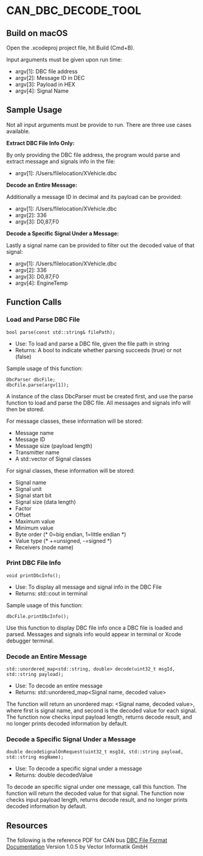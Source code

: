 # CAN_DBC_DECODE_TOOL

## Build on macOS

Open the .xcodeproj project file, hit Build (Cmd+B).

Input arguments must be given upon run time:
- argv[1]: DBC file address
- argv[2]: Message ID in DEC
- argv[3]: Payload in HEX
- argv[4]: Signal Name

## Sample Usage

Not all input arguments must be provide to run. There are three use cases available.

**Extract DBC File Info Only:**

By only providing the DBC file address, the program would parse and extract message and signals info in the file:
- argv[1]: /Users/filelocation/XVehicle.dbc

**Decode an Entire Message:**

Additionally a message ID in decimal and its payload can be provided:
- argv[1]: /Users/filelocation/XVehicle.dbc
- argv[2]: 336
- argv[3]: D0,87,F0

**Decode a Specific Signal Under a Message:**

Lastly a signal name can be provided to filter out the decoded value of that signal:
- argv[1]: /Users/filelocation/XVehicle.dbc
- argv[2]: 336
- argv[3]: D0,87,F0
- argv[4]: EngineTemp

## Function Calls

### Load and Parse DBC File

	bool parse(const std::string& filePath);

- Use: To load and parse a DBC file, given the file path in string
- Returns: A bool to indicate whether parsing succeeds (true) or not (false)

Sample usage of this function:

	DbcParser dbcFile;
	dbcFile.parse(argv[1]);

A instance of the class DbcParser must be created first, and use the parse function to load and parse the DBC file. All messages and signals info will then be stored.

For message classes, these information will be stored: 
- Message name
- Message ID
- Message size (payload length)
- Transmitter name
- A std::vector of Signal classes

For signal classes, these information will be stored: 
- Signal name
- Signal unit
- Signal start bit
- Signal size (data length)
- Factor
- Offset
- Maximum value
- Minimum value
- Byte order (* 0=big endian, 1=little endian *)
- Value type (* +=unsigned, -=signed *)
- Receivers (node name)

### Print DBC File Info

	void printDbcInfo();

- Use: To display all message and signal info in the DBC File 
- Returns: std::cout in terminal

Sample usage of this function:

	dbcFile.printDbcInfo();

Use this function to display DBC file info once a DBC file is loaded and parsed. Messages and signals info would appear in terminal or Xcode debugger terminal.

### Decode an Entire Message

	std::unordered_map<std::string, double> decode(uint32_t msgId, std::string payload);
	
- Use: To decode an entire message
- Returns: std::unordered_map<Signal name, decoded value>

The function will return an unordered map: <Signal name, decoded value>, where first is signal name, and second is the decoded value for each signal. The function now checks input payload length, returns decode result, and no longer prints decoded information by default.

### Decode a Specific Signal Under a Message

	double decodeSignalOnRequest(uint32_t msgId, std::string payload, std::string msgName);

- Use: To decode a specific signal under a message
- Returns: double decodedValue

To decode an specific signal under one message, call this function. The function will return the decoded value for that signal. The function now checks input payload length, returns decode result, and no longer prints decoded information by default.

## Resources

The following is the reference PDF for CAN bus  [DBC File Format Documentation](http://mcu.so/Microcontroller/Automotive/dbc-file-format-documentation_compress.pdf) Version 1.0.5 by Vector Informatik GmbH
